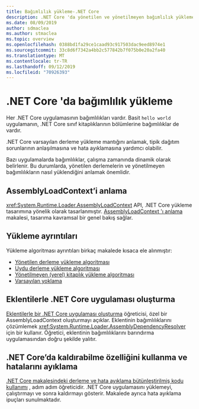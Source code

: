 ```yaml
---
title: Bağımlılık yükleme-.NET Core
description: .NET Core 'da yönetilen ve yönetilmeyen bağımlılık yüklemeye genel bakış
ms.date: 08/09/2019
author: sdmaclea
ms.author: stmaclea
ms.topic: overview
ms.openlocfilehash: 0388bd1fa29ce1caad93c917503dac9eed8974e1
ms.sourcegitcommit: 33c8d6f7342a4bb2c577842b7f075b0e20a2fa40
ms.translationtype: MT
ms.contentlocale: tr-TR
ms.lasthandoff: 09/12/2019
ms.locfileid: "70926393"
---
```

# <a name="dependency-loading-in-net-core"></a>.NET Core 'da bağımlılık yükleme

Her .NET Core uygulamasının bağımlılıkları vardır. Basit `hello world` uygulamanın, .NET Core sınıf kitaplıklarının bölümlerine bağımlılıklar de vardır.

.NET Core varsayılan derleme yükleme mantığını anlamak, tipik dağıtım sorunlarının anlaşılmasına ve hata ayıklamasına yardımcı olabilir.

Bazı uygulamalarda bağımlılıklar, çalışma zamanında dinamik olarak belirlenir. Bu durumlarda, yönetilen derlemelerin ve yönetilmeyen bağımlılıkların nasıl yüklendiğini anlamak önemlidir.

## <a name="understanding-assemblyloadcontext"></a>AssemblyLoadContext’i anlama

<xref:System.Runtime.Loader.AssemblyLoadContext> API, .NET Core yükleme tasarımına yönelik olarak tasarlanmıştır. [AssemblyLoadContext 'ı anlama](understanding-assemblyloadcontext.md) makalesi, tasarıma kavramsal bir genel bakış sağlar.

## <a name="loading-details"></a>Yükleme ayrıntıları

Yükleme algoritması ayrıntıları birkaç makalede kısaca ele alınmıştır:

- [Yönetilen derleme yükleme algoritması](loading-managed.md)
- [Uydu derleme yükleme algoritması](loading-resources.md)
- [Yönetilmeyen (yerel) kitaplık yükleme algoritması](loading-unmanaged.md)
- [Varsayılan yoklama](default-probing.md)

## <a name="create-a-net-core-application-with-plugins"></a>Eklentilerle .NET Core uygulaması oluşturma

[Eklentilerle bir .NET Core uygulaması oluşturma](../tutorials/creating-app-with-plugin-support.md) öğreticisi, özel bir AssemblyLoadContext oluşturmayı açıklar. Eklentinin bağımlılıklarını çözümlemek <xref:System.Runtime.Loader.AssemblyDependencyResolver> için bir kullanır. Öğretici, eklentinin bağımlılıklarını barındırma uygulamasından doğru şekilde yalıtır.

## <a name="how-to-use-and-debug-assembly-unloadability-in-net-core"></a>.NET Core’da kaldırabilme özelliğini kullanma ve hatalarını ayıklama

[.NET Core makalesindeki derleme ve hata ayıklama bütünleştirilmiş kodu kullanımı](../../standard/assembly/unloadability-howto.md) , adım adım öğreticidir. .NET Core uygulamasını yüklemeyi, çalıştırmayı ve sonra kaldırmayı gösterir. Makalede ayrıca hata ayıklama ipuçları sunulmaktadır.
